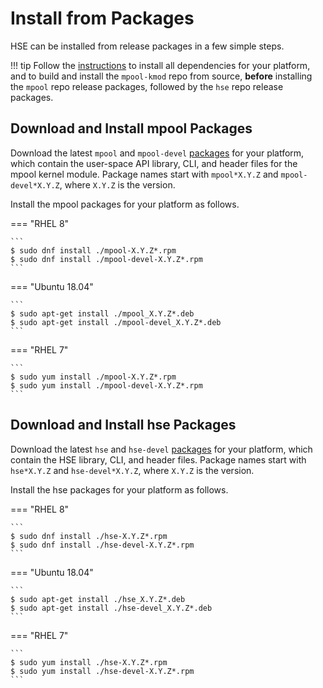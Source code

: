 # Install from Packages

HSE can be installed from release packages in a few simple steps.

!!! tip
    Follow the [instructions](install-source.md) to install all dependencies
    for your platform, and to build and install the `mpool-kmod` repo from
    source,  **before** installing the `mpool` repo release packages,
    followed by the `hse` repo release packages.

## Download and Install mpool Packages

Download the latest `mpool` and `mpool-devel`
[packages](https://github.com/hse-project/mpool/releases)
for your platform, which contain the user-space API library, CLI, and header
files for the mpool kernel module.
Package names start with `mpool*X.Y.Z` and `mpool-devel*X.Y.Z`,
where `X.Y.Z` is the version.

Install the mpool packages for your platform as follows.

=== "RHEL 8"

    ```
    $ sudo dnf install ./mpool-X.Y.Z*.rpm
    $ sudo dnf install ./mpool-devel-X.Y.Z*.rpm
    ```

=== "Ubuntu 18.04"

    ```
    $ sudo apt-get install ./mpool_X.Y.Z*.deb
    $ sudo apt-get install ./mpool-devel_X.Y.Z*.deb
    ```

=== "RHEL 7"

    ```
    $ sudo yum install ./mpool-X.Y.Z*.rpm
    $ sudo yum install ./mpool-devel-X.Y.Z*.rpm
    ```


## Download and Install hse Packages

Download the latest `hse` and `hse-devel`
[packages](https://github.com/hse-project/hse/releases)
for your platform, which contain the HSE library, CLI, and header files.
Package names start with `hse*X.Y.Z` and `hse-devel*X.Y.Z`,
where `X.Y.Z` is the version.

Install the hse packages for your platform as follows.

=== "RHEL 8"

    ```
    $ sudo dnf install ./hse-X.Y.Z*.rpm
    $ sudo dnf install ./hse-devel-X.Y.Z*.rpm
    ```

=== "Ubuntu 18.04"

    ```
    $ sudo apt-get install ./hse_X.Y.Z*.deb
    $ sudo apt-get install ./hse-devel_X.Y.Z*.deb
    ```

=== "RHEL 7"

    ```
    $ sudo yum install ./hse-X.Y.Z*.rpm
    $ sudo yum install ./hse-devel-X.Y.Z*.rpm
    ```

